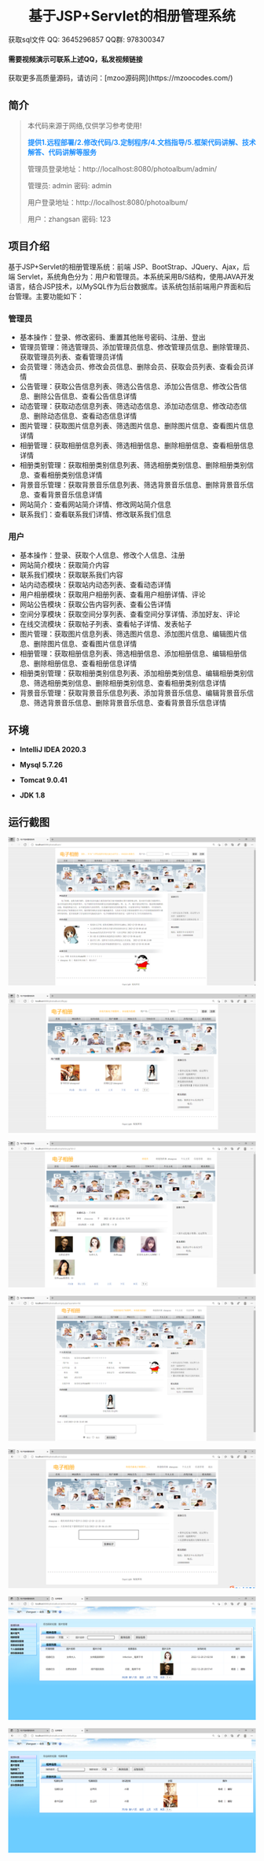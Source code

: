 <p><h1 align="center">基于JSP+Servlet的相册管理系统</h1></p>

<p> 获取sql文件 QQ: 3645296857 QQ群: 978300347 </p>
<h4> 需要视频演示可联系上述QQ，私发视频链接 </h4>
<p> 获取更多高质量源码，请访问：[mzoo源码网](https://mzoocodes.com/)</p>

## 简介

> 本代码来源于网络,仅供学习参考使用!
>
> <b style="color: dodgerblue"> 提供1.远程部署/2.修改代码/3.定制程序/4.文档指导/5.框架代码讲解、技术解答、代码讲解等服务 </b>
>
> 管理员登录地址：http://localhost:8080/photoalbum/admin/
>
> 管理员: admin 密码: admin
>
> 用户登录地址：http://localhost:8080/photoalbum/
> 
> 用户：zhangsan 密码: 123

## 项目介绍

基于JSP+Servlet的相册管理系统：前端 JSP、BootStrap、JQuery、Ajax，后端 Servlet，系统角色分为：用户和管理员。本系统采用B/S结构，使用JAVA开发语言，结合JSP技术，以MySQL作为后台数据库。该系统包括前端用户界面和后台管理。主要功能如下：

### 管理员
- 基本操作：登录、修改密码、重置其他账号密码、注册、登出
- 管理员管理：筛选管理员、添加管理员信息、修改管理员信息、删除管理员、获取管理员列表、查看管理员详情
- 会员管理：筛选会员、修改会员信息、删除会员、获取会员列表、查看会员详情
- 公告管理：获取公告信息列表、筛选公告信息、添加公告信息、修改公告信息、删除公告信息、查看公告信息详情
- 动态管理：获取动态信息列表、筛选动态信息、添加动态信息、修改动态信息、删除动态信息、查看动态信息详情
- 图片管理：获取图片信息列表、筛选图片信息、删除图片信息、查看图片信息详情
- 相册管理：获取相册信息列表、筛选相册信息、删除相册信息、查看相册信息详情
- 相册类别管理：获取相册类别信息列表、筛选相册类别信息、删除相册类别信息、查看相册类别信息详情
- 背景音乐管理：获取背景音乐信息列表、筛选背景音乐信息、删除背景音乐信息、查看背景音乐信息详情
- 网站简介：查看网站简介详情、修改网站简介信息
- 联系我们：查看联系我们详情、修改联系我们信息

### 用户
- 基本操作：登录、获取个人信息、修改个人信息、注册
- 网站简介模块：获取简介内容
- 联系我们模块：获取联系我们内容
- 站内动态模块：获取站内动态列表、查看动态详情
- 用户相册模块：获取用户相册列表、查看用户相册详情、评论
- 网站公告模块：获取公告内容列表、查看公告详情
- 空间分享模块：获取空间分享列表、查看空间分享详情、添加好友、评论
- 在线交流模块：获取帖子列表、查看帖子详情、发表帖子
- 图片管理：获取图片信息列表、筛选图片信息、添加图片信息、编辑图片信息、删除图片信息、查看图片信息详情
- 相册管理：获取相册信息列表、筛选相册信息、添加相册信息、编辑相册信息、删除相册信息、查看相册信息详情
- 相册类别管理：获取相册类别信息列表、添加相册类别信息、编辑相册类别信息、筛选相册类别信息、删除相册类别信息、查看相册类别信息详情
- 背景音乐管理：获取背景音乐信息列表、添加背景音乐信息、编辑背景音乐信息、筛选背景音乐信息、删除背景音乐信息、查看背景音乐信息详情

## 环境

- <b>IntelliJ IDEA 2020.3</b>

- <b>Mysql 5.7.26</b>

- <b>Tomcat 9.0.41</b>

- <b>JDK 1.8</b>


## 运行截图
![](screenshot/1.png)

![](screenshot/2.png)

![](screenshot/3.png)

![](screenshot/4.png)

![](screenshot/5.png)

![](screenshot/6.png)

![](screenshot/7.png)
